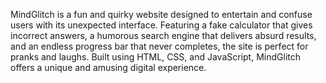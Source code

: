 MindGlitch is a fun and quirky website designed to entertain and confuse users with its unexpected interface. Featuring a fake calculator that gives incorrect answers, a humorous search engine that delivers absurd results, and an endless progress bar that never completes, the site is perfect for pranks and laughs. Built using HTML, CSS, and JavaScript, MindGlitch offers a unique and amusing digital experience.
